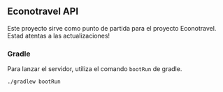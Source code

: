 ## Econotravel API

Este proyecto sirve como punto de partida para el proyecto Econotravel. Estad atentas a las actualizaciones!

### Gradle

Para lanzar el servidor, utiliza el comando `bootRun` de gradle.

`./gradlew bootRun`